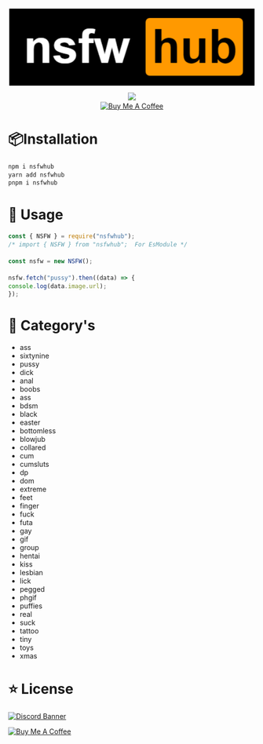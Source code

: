 <p align="center">
<img src="https://raw.githubusercontent.com/Bes-js/nsfwhub/main/nsfwhub-logo-nt.png" width="500px" alt="stats" align="center">
</p>
<p align="center"><a href="https://nodei.co/npm/nsfwhub/"><img src="https://nodei.co/npm/nsfwhub.png"></a>
<br>
<a href="https://www.buymeacoffee.com/beykant" target="_blank"><img src="https://cdn.buymeacoffee.com/buttons/v2/default-yellow.png" width="120px" height="30px" alt="Buy Me A Coffee"></a></p>

#

# 📦Installation

```bash
npm i nsfwhub 
yarn add nsfwhub
pnpm i nsfwhub
```

# 📝 Usage

```js
const { NSFW } = require("nsfwhub");
/* import { NSFW } from "nsfwhub";  For EsModule */

const nsfw = new NSFW();

nsfw.fetch("pussy").then((data) => {
console.log(data.image.url);
});

```

# 🔞 Category's

- ass 
- sixtynine
- pussy
- dick
- anal
- boobs
- ass
- bdsm
- black
- easter
- bottomless
- blowjub
- collared
- cum
- cumsluts
- dp
- dom
- extreme
- feet
- finger
- fuck
- futa
- gay
- gif
- group
- hentai
- kiss
- lesbian
- lick
- pegged
- phgif
- puffies
- real
- suck
- tattoo
- tiny
- toys
- xmas

#
# ⭐ License

[![Discord Banner](https://api.weblutions.com/discord/invite/luppux/)](https://discord.gg/luppux)

<a href="https://www.buymeacoffee.com/beykant" target="_blank"><img src="https://cdn.buymeacoffee.com/buttons/v2/default-yellow.png" width="120px" height="30px" alt="Buy Me A Coffee"></a>